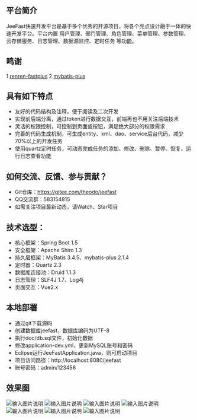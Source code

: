 ## 平台简介
JeeFast快速开发平台是基于多个优秀的开源项目，将各个亮点设计融于一体的快速开发平台。平台内置 用户管理、部门管理、角色管理、菜单管理、参数管理、云存储服务、日志管理、数据源监控、定时任务 等功能。

## 鸣谢
1.[renren-fastplus](https://gitee.com/babaio/renren-fastplus)
2.[mybatis-plus](https://gitee.com/baomidou/mybatis-plus)

## 具有如下特点
- 友好的代码结构及注释，便于阅读及二次开发
- 实现前后端分离，通过token进行数据交互，前端再也不用关注后端技术
- 灵活的权限控制，可控制到页面或按钮，满足绝大部分的权限需求
- 完善的代码生成机制，可生成entity、xml、dao、service后台代码，减少70%以上的开发任务
- 使用quartz定时任务，可动态完成任务的添加、修改、删除、暂停、恢复、运行日志查看功能

## 如何交流、反馈、参与贡献？
- Git仓库：https://gitee.com/theodo/jeefast
- QQ交流群：583154815
- 如需关注项目最新动态，请Watch、Star项目

## 技术选型：
- 核心框架：Spring Boot 1.5
- 安全框架：Apache Shiro 1.3
- 持久层框架：MyBatis 3.4.5、mybatis-plus 2.1.4
- 定时器：Quartz 2.3
- 数据库连接池：Druid 1.1.3
- 日志管理：SLF4J 1.7、Log4j
- 页面交互：Vue2.x

## 本地部署
- 通过git下载源码
- 创建数据库jeefast，数据库编码为UTF-8
- 执行doc/db.sql文件，初始化数据
- 修改application-dev.yml，更新MySQL账号和密码
- Eclipse运行JeeFastApplication.java，则可启动项目
- 项目访问路径：http://localhost:8080/jeefast
- 账号密码：admin/123456

## 效果图
![输入图片说明](https://gitee.com/uploads/images/2017/1101/142531_ccf971ef_718698.jpeg "系统登录.jpg")
![输入图片说明](https://gitee.com/uploads/images/2017/1101/142613_67c39d8c_718698.jpeg "首页.jpg")
![输入图片说明](https://gitee.com/uploads/images/2017/1101/142625_09b1cf57_718698.jpeg "用户管理.jpg")
![输入图片说明](https://gitee.com/uploads/images/2017/1101/142637_e8136e76_718698.jpeg "部门管理.jpg")
![输入图片说明](https://gitee.com/uploads/images/2017/1101/142651_245a2f0a_718698.jpeg "菜单管理.jpg")
![输入图片说明](https://gitee.com/uploads/images/2017/1101/142701_3d35c266_718698.jpeg "定时任务.jpg")
![输入图片说明](https://gitee.com/uploads/images/2017/1103/092032_4d28ccb5_718698.jpeg "swagger.jpg")

